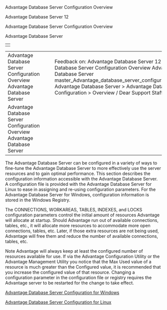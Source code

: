 Advantage Database Server Configuration Overview




Advantage Database Server 12  

Advantage Database Server Configuration Overview

Advantage Database Server

|  |
| --- |
|  |

|  |  |  |  |  |
| --- | --- | --- | --- | --- |
| Advantage Database Server Configuration Overview  Advantage Database Server |  |  | Feedback on: Advantage Database Server 12 - Advantage Database Server Configuration Overview Advantage Database Server master\_Advantage\_database\_server\_configuration\_overview Advantage Database Server > Advantage Database Server Configuration > Overview / Dear Support Staff, |  |
| Advantage Database Server Configuration Overview  Advantage Database Server |  |  |  |  |

The Advantage Database Server can be configured in a variety of ways to fine-tune the Advantage Database Server to more effectively use the server resources and to gain optimal performance. This section describes the configuration information accessible with the Advantage Database Server. A configuration file is provided with the Advantage Database Server for Linux to ease in assigning and re-using configuration parameters. For the Advantage Database Server for Windows, configuration information is stored in the Windows Registry.

The CONNECTIONS, WORKAREAS, TABLES, INDEXES, and LOCKS configuration parameters control the initial amount of resources Advantage will allocate at startup. Should Advantage run out of available connections, tables, etc., it will allocate more resources to accommodate more open connections, tables, etc. Later, if those extra resources are not being used, Advantage will free them and reduce the number of available connections, tables, etc.

Note Advantage will always keep at least the configured number of resources available for use. If via the Advantage Configuration Utility or the Advantage Management Utility you notice that the Max Used value of a resource is much greater than the Configured value, it is recommended that you increase the configured value of that resource. Changing a configuration parameter in the configuration file or registry requires the Advantage server to be restarted for the change to take effect.

[Advantage Database Server Configuration for Windows](master_advantage_database_server_configuration_for_windows_nt_2000_2003.htm)

[Advantage Database Server Configuration for Linux](master_advantage_database_server_configuration_for_linux.htm)